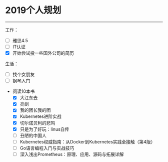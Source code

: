 # 2019个人规划  
---
工作：  
- [ ] 雅思4.5  
- [ ] IT认证
- [x] 开始尝试投一些国外公司的简历  

生活：  
- [ ] 找个女朋友  
- [ ] 钢琴入门  
- 阅读10本书  
  - [x] 大江东去
  - [x] 亮剑
  - [x] 我的团长我的团
  - [x] Kubernetes进阶实战
  - [x] 切尔诺贝利的悲鸣
  - [x] 只是为了好玩：linus自传
  - [ ] 丑陋的中国人
  - [ ] Kubernetes权威指南：从Docker到Kubernetes实践全接触（第4版）
  - [ ] Go语言编程入门与实战技巧
  - [ ] 深入浅出Prometheus：原理、应用、源码与拓展详解
